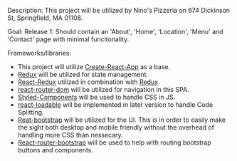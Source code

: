 Description:
This project will be utilized by Nino's Pizzeria on 674 Dickinson St, Springfield, MA 01108.

Goal:
Release 1: Should contain an 'About', 'Home', 'Location', 'Menu' and 'Contact' page with minimal funcitonality.

Frameworks/libraries:
 - This project will utilize [Create-React-App](https://www.npmjs.com/package/create-react-app) as a base.
 - [Redux](https://www.npmjs.com/package/redux) will be utilized for state management.
 - [React-Redux](https://www.npmjs.com/package/react-redux) utilized in combination with [Redux](https://www.npmjs.com/package/redux).
 - [react-router-dom](https://www.npmjs.com/package/react-router-dom) will be utilized for navigation in this SPA.
 - [Styled-Components](https://www.npmjs.com/package/styled-components) will be used to handle CSS in JS.
 - [react-loadable](https://www.npmjs.com/package/react-loadable) will be implemented in later version to handle Code Splitting.
 - [Reat-bootstrap](https://react-bootstrap.github.io/getting-started/introduction) will be utilized for the UI. This is in order to easily make the sight both desktop and mobile friendly without the overhead of handling more CSS than nessecary.
 - [React-router-bootstrap](https://www.npmjs.com/package/react-router-bootstrap) will be used to help with routing bootstrap buttons and components.